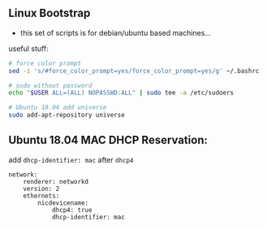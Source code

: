 ## Linux Bootstrap 

* this set of scripts is for debian/ubuntu based machines...

useful stuff:
```bash
# force color prompt
sed -i 's/#force_color_prompt=yes/force_color_prompt=yes/g' ~/.bashrc

# sudo without password
echo "$USER ALL=(ALL) NOPASSWD:ALL" | sudo tee -a /etc/sudoers

# Ubuntu 18.04 add universe
sudo add-apt-repository universe
```


## Ubuntu 18.04 MAC DHCP Reservation:

add `dhcp-identifier: mac` after `dhcp4`
```
network:
    renderer: networkd
    version: 2
    ethernets:
        nicdevicename:
            dhcp4: true
            dhcp-identifier: mac
```

